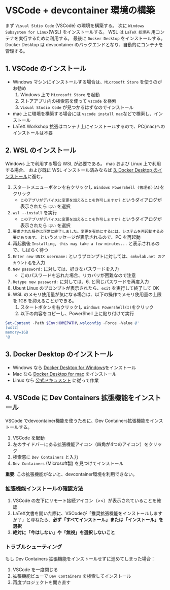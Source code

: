 # VSCode + devcontainer 環境の構築

まず `Visual Stdio Code` (VSCode) の環境を構築する。
次に `Windows Subsystem for Linux`(WSL) をインストールする。
WSL は `LaTeX 処理系` 用コンテナを実行するために利用する。
最後に `Docker Desktop` をインストールする。
Docker Desktop は devcontainer のバックエンドとなり、自動的にコンテナを管理する。

## 1. VSCode のインストール

- Windows マシンにインストールする場合は、`Microsoft Store` を使うのがお勧め
    1. Windows 上で `Microsoft Store` を起動
    2. ストアアプリ内の検索窓を使って `vscode` を検索
    3. `Visual Studio Code` が見つかるはずなのでインストール
- mac 上に環境を構築する場合には `vscode install mac`などで検索し、インストール
- LaTeX Workshop 拡張はコンテナ上にインストールするので、PC(mac)へのインストールは不要

## 2. WSL のインストール

Windows 上で利用する場合 WSL が必要である。
mac および Linux 上で利用する場合、
および既に WSL インストール済みならば [3. Docker Desktop のインストール](#3-docker-desktop-のインストール)に進む。
  
1. スタートメニューボタンを右クリックし `Windows PowerShell (管理者)(A)`をクリック
    - `このアプリがデバイスに変更を加えることを許可しますか?` というダイアログが表示されたら `はい` を選択
1. `wsl --install` を実行
    - `このアプリがデバイスに変更を加えることを許可しますか?` というダイアログが表示されたら `はい` を選択
1. `要求された操作は正常に終了しました。変更を有効にするには、システムを再起動する必要があります。` というメッセージが表示されるので、PC を再起動
1. 再起動後 `Installing, this may take a few minutes...` と表示されるので、しばらく待つ
1. `Enter new UNIX username:` というプロンプトに対しては、`smkwlab.net のアカウント名`を入力
1. `New password:` に対しては、好きなパスワードを入力
   - このパスワードを忘れた場合、リカバリが困難なので注意
1. `Retype new password:` に対しては、6. と同じパスワードを再度入力
1. Ubunt Linux のプロンプトが表示されたら、`exit` を実行して終了して OK
1. WSL のメモリ使用量が気になる場合は、以下の操作でメモリ使用量の上限を 1GB を抑えることができる。
   1. スタートボタンを右クリックし `Windows Powershell(I)`をクリック
   2. 以下の内容をコピーし、PowerShell 上に貼り付けて実行

```powershell
Set-Content -Path $Env:HOMEPATH\.wslconfig -Force -Value @'
[wsl2]
memory=1GB
'@
```

## 3. Docker Desktop のインストール

- Windows なら [Docker Desktop for Windows](https://docs.docker.com/desktop/windows/install/)をインストール
- Mac なら [Docker Desktop for mac](https://docs.docker.com/desktop/install/mac-install/) をインストール
- Linux なら [公式ドキュメント](https://docs.docker.jp/desktop/install/linux-install.html) に従って作業

## 4. VSCode に Dev Containers 拡張機能をインストール

VSCode でdevcontainer機能を使うために、Dev Containers拡張機能をインストールする。

1. VSCode を起動
2. 左のサイドバーにある拡張機能アイコン（四角が4つのアイコン）をクリック
3. 検索窓に `Dev Containers` と入力
4. `Dev Containers` (Microsoft製) を見つけてインストール

**重要**: この拡張機能がないと、devcontainer環境を利用できない。

### 拡張機能インストールの確認方法

1. VSCode の左下にリモート接続アイコン（><）が表示されていることを確認
2. LaTeX文書を開いた際に、VSCodeが「推奨拡張機能をインストールしますか？」と尋ねたら、**必ず「すべてインストール」または「インストール」を選択**
3. **絶対に「今はしない」や「無視」を選択しないこと**

### トラブルシューティング

もし Dev Containers 拡張機能をインストールせずに進めてしまった場合：

1. VSCode を一度閉じる
2. 拡張機能ビューで `Dev Containers` を検索してインストール
3. 再度プロジェクトを開き直す
